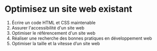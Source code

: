 # Optimisez un site web existant

1. Écrire un code HTML et CSS maintenable
2. Assurer l'accessibilité d'un site web
3. Optimiser le référencement d'un site web
4. Réaliser une recherche des bonnes pratiques en développement web
5. Optimiser la taille et la vitesse d’un site web
